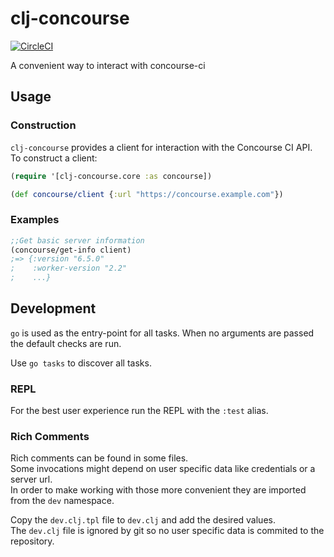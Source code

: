 # clj-concourse
[![CircleCI](https://circleci.com/gh/JDurstberger/clj-concourse.svg?style=shield)](https://circleci.com/gh/JDurstberger/clj-concourse)

A convenient way to interact with concourse-ci

## Usage

### Construction

`clj-concourse` provides a client for interaction with the Concourse CI API.  
To construct a client:

```clojure
(require '[clj-concourse.core :as concourse])

(def concourse/client {:url "https://concourse.example.com"})
```

### Examples

```clojure
;;Get basic server information
(concourse/get-info client)
;=> {:version "6.5.0"
;    :worker-version "2.2"
;    ...}
 ```

## Development

`go` is used as the entry-point for all tasks.
When no arguments are passed the default checks are run.

Use `go tasks` to discover all tasks.

### REPL

For the best user experience run the REPL with the `:test` alias.

### Rich Comments

Rich comments can be found in some files.  
Some invocations might depend on user specific data like credentials or a server url.  
In order to make working with those more convenient they are imported from the `dev` namespace.

Copy the `dev.clj.tpl` file to `dev.clj` and add the desired values.  
The `dev.clj` file is ignored by git so no user specific data is commited to the repository.
